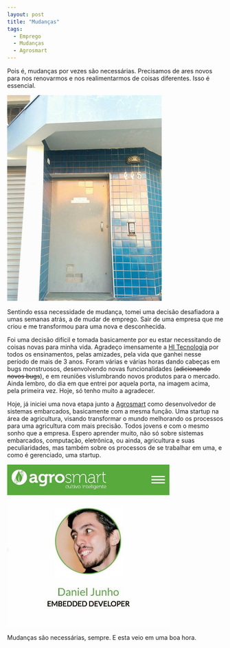 ```yaml
---
layout: post
title: "Mudanças"
tags: 
  - Emprego
  - Mudanças
  - Agrosmart
---
```


Pois é, mudanças por vezes são necessárias. Precisamos de ares novos para nos renovarmos e nos realimentarmos de coisas diferentes. Isso é essencial.

![placeholder](/assets/images/2016-10-12-Mudancas/PortaHiTecnologia.jpg "A porta onde tudo começou")

<!-- more -->

Sentindo essa necessidade de mudança, tomei uma decisão desafiadora a umas semanas atrás, a de mudar de emprego. Sair de uma empresa que me criou e me transformou para uma nova e desconhecida.

Foi uma decisão difícil e tomada basicamente por eu estar necessitando de coisas novas para minha vida. Agradeço imensamente a [HI Tecnologia](www.hitecnologia.com.br) por todos os ensinamentos, pelas amizades, pela vida que ganhei nesse período de mais de 3 anos. Foram várias e várias horas dando cabeças em bugs monstruosos, desenvolvendo novas funcionalidades (<s>adicionando novos bugs</s>), e em reuniões vislumbrando novos produtos para o mercado. Ainda lembro, do dia em que entrei por aquela porta, na imagem acima, pela primeira vez. Hoje, só tenho muito a agradecer.

Hoje, já iniciei uma nova etapa junto a [Agrosmart](www.agrosmart.com.br) como desenvolvedor de sistemas embarcados, basicamente com a mesma função. Uma startup na área de agricultura, visando transformar o mundo melhorando os processos para uma agricultura com mais precisão. Todos jovens e com o mesmo sonho que a empresa. Espero aprender muito, não só sobre sistemas embarcados, computação, eletrônica, ou ainda, agricultura e suas peculiaridades, mas também sobre os processos de se trabalhar em uma, e como é gerenciado, uma startup.

![placeholder](/assets/images/2016-10-12-Mudancas/FotoNoSiteAgrosmart.jpg "Minha foto no site de colaboradores da empresa")

Mudanças são necessárias, sempre. E esta veio em uma boa hora.

